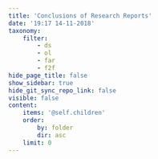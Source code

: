 ```yaml
---
title: 'Conclusions of Research Reports'
date: '19:17 14-11-2018'
taxonomy:
    filter:
        - ds
        - ol
        - far
        - f2f
hide_page_title: false
show_sidebar: true
hide_git_sync_repo_link: false
visible: false
content:
    items: '@self.children'
    order:
        by: folder
        dir: asc
    limit: 0
---
```

